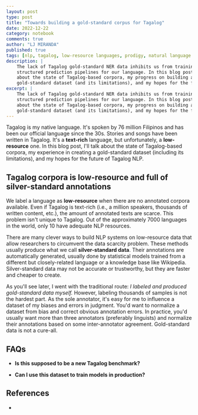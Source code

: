 ```yaml
---
layout: post
type: post
title: "Towards building a gold-standard corpus for Tagalog"
date: 2022-12-22
category: notebook
comments: true
author: "LJ MIRANDA"
published: true
tags: [nlp, tagalog, low-resource languages, prodigy, natural language processing, machine learning]
description: |
    The lack of Tagalog gold-standard NER data inhibits us from training decent
    structured prediction pipelines for our language. In this blog post, I'll talk
    about the state of Tagalog-based corpora, my progress on building a
    gold-standard dataset (and its limitations), and my hopes for the future of Tagalog NLP.
excerpt: |
    The lack of Tagalog gold-standard NER data inhibits us from training decent
    structured prediction pipelines for our language. In this blog post, I'll talk
    about the state of Tagalog-based corpora, my progress on building a
    gold-standard dataset (and its limitations), and my hopes for the future of Tagalog NLP.
---
```



<span class="firstcharacter">T</span>agalog is my native language. It's spoken
by 76 million Filipinos and has been our official language since the 30s. 
Stories and songs have been written in Tagalog. It's a **text-rich** language,
but unfortunately, a **low-resource** one. In this blog post, I'll talk about
the state of Tagalog-based corpora, my experience in creating a gold-standard
dataset (including its limitations), and my hopes for the future of Tagalog NLP.

## Tagalog corpora is low-resource and full of silver-standard annotations

We label a language as **low-resource** when there are no annotated corpora
available. Even if Tagalog is text-rich (i.e., a million speakers, thousands of
written content, etc.), the amount of annotated texts are scarce. This problem
isn't unique to Tagalog. Out of the approximately 7000 languages in the world,
only 10 have adequate NLP resources. 

<!-- show long-tail graph -->

There are many clever ways to build NLP systems on low-resource data that allow
researchers to circumvent the data scarcity problem. These methods usually
produce what we call **silver-standard data**. Their annotations are automatically
generated, usually done by statistical models trained from a different but
closely-related language or a knowledge base like Wikipedia. Silver-standard
data may not be accurate or trustworthy, but they are faster and cheaper to
create.


<!-- RRL -->


As you'll see later, I went with the traditional route: *I labeled and produced
gold-standard data myself.* However, labeling thousands of samples is not the
hardest part. As the sole annotator, it's easy for me to influence a dataset of
my biases and errors in judgment. You'd want to normalize a dataset from bias
and correct obvious annotation errors.  In practice, you'd usually want more
than three annotators (preferably linguists) and normalize their annotations
based on some inter-annotator agreement. Gold-standard data is not a cure-all. 


<!--
Given that, I do **not** advise using my annotated dataset for production. It
is biased towards my annotations, and may have label errors sprinkled in
between. Even if I labeled the dataset to the best of my ability, it's not good
scientific practice to use it at its current state. However, I encourage you to
-->


## FAQs

- **Is this supposed to be a new Tagalog benchmark?**


- **Can I use this dataset to train models in production?**









## References

-  

